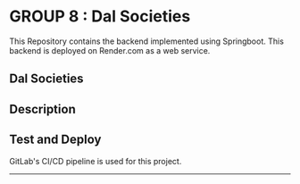 # GROUP 8 : Dal Societies

This Repository contains the backend implemented using Springboot. This backend is deployed on Render.com as a web service. 

## Dal Societies


## Description


## Test and Deploy
GitLab's CI/CD pipeline is used for this project.




***